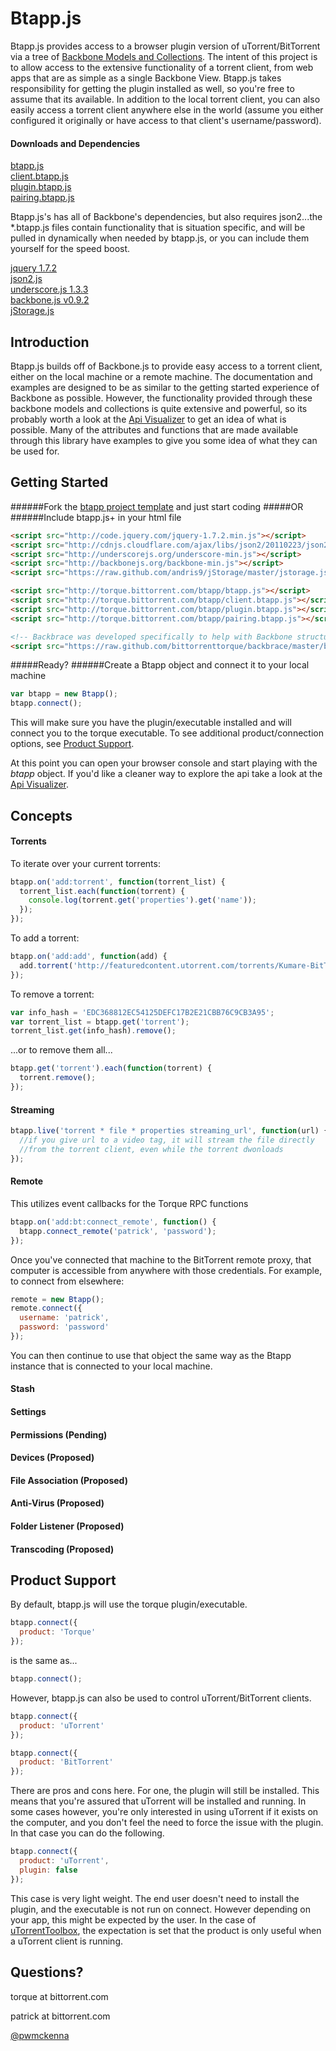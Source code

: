 # Btapp.js
Btapp.js provides access to a browser plugin version of uTorrent/BitTorrent via a tree of [Backbone Models and Collections](http://documentcloud.github.com/backbone/ "backbone"). The intent of this project is to allow access to the extensive functionality of a torrent client, from web apps that are as simple as a single Backbone View. Btapp.js takes responsibility for getting the plugin installed as well, so you're free to assume that its available. In addition to the local torrent client, you can also easily access a torrent client anywhere else in the world (assume you either configured it originally or have access to that client's username/password).

#### Downloads and Dependencies
[btapp.js](https://raw.github.com/bittorrenttorque/btapp/master/btapp.js "btapp.js")  
[client.btapp.js](https://raw.github.com/bittorrenttorque/btapp/master/client.btapp.js "client.btapp.js")  
[plugin.btapp.js](https://raw.github.com/bittorrenttorque/btapp/master/plugin.btapp.js "plugin.btapp.js")  
[pairing.btapp.js](https://raw.github.com/bittorrenttorque/btapp/master/pairing.btapp.js "pairing.btapp.js")  

Btapp.js's has all of Backbone's dependencies, but also requires json2...the *.btapp.js files contain functionality that is situation specific, and will be pulled in dynamically when needed by btapp.js, or you can include them yourself for the speed boost.
  
[jquery 1.7.2](http://code.jquery.com/jquery-1.7.2.min.js "jquery")  
[json2.js](http://cdnjs.cloudflare.com/ajax/libs/json2/20110223/json2.js "json2")  
[underscore.js 1.3.3](http://underscorejs.org/underscore-min.js "underscore")  
[backbone.js v0.9.2](http://backbonejs.org/backbone-min.js "backbone")  
[jStorage.js](https://github.com/andris9/jStorage "jStorage")  

## Introduction

Btapp.js builds off of Backbone.js to provide easy access to a torrent client, either on the local machine or a remote machine. The documentation and examples are designed to be as similar to the getting started experience of Backbone as possible. However, the functionality provided through these backbone models and collections is quite extensive and powerful, so its probably worth a look at the [Api Visualizer](http://bittorrenttorque.github.com/visualizer/ "api") to get an idea of what is possible. Many of the attributes and functions that are made available through this library have examples to give you some idea of what they can be used for. 

## Getting Started
######Fork the [btapp project template](https://github.com/bittorrenttorque/template "template") and just start coding
#####OR
######Include btapp.js+ in your html file
```html
<script src="http://code.jquery.com/jquery-1.7.2.min.js"></script>  
<script src="http://cdnjs.cloudflare.com/ajax/libs/json2/20110223/json2.js"></script>  
<script src="http://underscorejs.org/underscore-min.js"></script>  
<script src="http://backbonejs.org/backbone-min.js"></script>  
<script src="https://raw.github.com/andris9/jStorage/master/jstorage.js"></script>  

<script src="http://torque.bittorrent.com/btapp/btapp.js"></script>  
<script src="http://torque.bittorrent.com/btapp/client.btapp.js"></script>  
<script src="http://torque.bittorrent.com/btapp/plugin.btapp.js"></script>  
<script src="http://torque.bittorrent.com/btapp/pairing.btapp.js"></script>  

<!-- Backbrace was developed specifically to help with Backbone structures arranged like ours -->
<script src="https://raw.github.com/bittorrenttorque/backbrace/master/backbrace.js"></script>
```  

#####Ready?
######Create a Btapp object and connect it to your local machine
```javascript
var btapp = new Btapp();  
btapp.connect();  
```
This will make sure you have the plugin/executable installed and will connect you to the torque executable. To see additional product/connection options, see [Product Support](#product-support).

At this point you can open your browser console and start playing with the *btapp* object. If you'd like a cleaner way to explore the api take a look at the [Api Visualizer](http://bittorrenttorque.github.com/visualizer/ "api").

## Concepts
#### Torrents
To iterate over your current torrents:
```javascript
btapp.on('add:torrent', function(torrent_list) {
  torrent_list.each(function(torrent) { 
    console.log(torrent.get('properties').get('name'));
  });
});
```
To add a torrent:
```javascript
btapp.on('add:add', function(add) {
  add.torrent('http://featuredcontent.utorrent.com/torrents/Kumare-BitTorrent.torrent');
});
```
To remove a torrent:
```javascript
var info_hash = 'EDC368812EC54125DEFC17B2E21CBB76C9CB3A95';
var torrent_list = btapp.get('torrent');
torrent_list.get(info_hash).remove();
```
...or to remove them all...
```javascript
btapp.get('torrent').each(function(torrent) {
  torrent.remove();
});
```

#### Streaming
```javascript
btapp.live('torrent * file * properties streaming_url', function(url) {
  //if you give url to a video tag, it will stream the file directly 
  //from the torrent client, even while the torrent dwonloads
});
```
#### Remote
This utilizes event callbacks for the Torque RPC functions
```javascript
btapp.on('add:bt:connect_remote', function() {
  btapp.connect_remote('patrick', 'password');
});
```
Once you've connected that machine to the BitTorrent remote proxy, that computer is accessible from anywhere with those credentials.
For example, to connect from elsewhere:
```javascript
remote = new Btapp();
remote.connect({
  username: 'patrick',
  password: 'password'
});
```
You can then continue to use that object the same way as the Btapp instance that is connected to your local machine.

#### Stash
#### Settings
#### Permissions (Pending)
#### Devices (Proposed)
#### File Association (Proposed)
#### Anti-Virus (Proposed)
#### Folder Listener (Proposed)
#### Transcoding (Proposed)

## Product Support
By default, btapp.js will use the torque plugin/executable.
```javascript
btapp.connect({
  product: 'Torque'
});
```
is the same as...
```javascript
btapp.connect();
```

However, btapp.js can also be used to control uTorrent/BitTorrent clients.

```javascript
btapp.connect({
  product: 'uTorrent'
});
```
```javascript
btapp.connect({
  product: 'BitTorrent'
});
```

There are pros and cons here. For one, the plugin will still be installed. This means that you're assured that uTorrent will be installed and running. In some cases however, you're only interested in using uTorrent if it exists on the computer, and you don't feel the need to force the issue with the plugin. In that case you can do the following.

```javascript
btapp.connect({
  product: 'uTorrent',
  plugin: false
});
```

This case is very light weight. The end user doesn't need to install the plugin, and the executable is not run on connect. However depending on your app, this might be expected by the user. In the case of [uTorrentToolbox](https://github.com/bittorrenttorque/utorrenttoolbox.com), the expectation is set that the product is only useful when a uTorrent client is running.

## Questions?
torque at bittorrent.com 

patrick at bittorrent.com

[@pwmckenna](http://twitter.com/pwmckenna)

